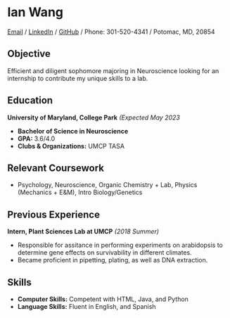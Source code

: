 # Ian Wang



[Email](mailto:ianwangkls@gmail.com) / [LinkedIn](https://www.linkedin.com/in/ianwwang/) / [GitHub](https://github.com/bunnian/) / Phone: 301-520-4341 / Potomac, MD, 20854 

## Objective

Efficient and diligent sophomore majoring in Neuroscience looking for an internship to contribute my unique skills to a lab. 

## Education

**University of Maryland, College Park** _(Expected May 2023_ <br>
 - **Bachelor of Science in Neuroscience**
 - **GPA:** 3.6/4.0
 - **Clubs & Organizations:** UMCP TASA 

## Relevant Coursework

 - Psychology, Neuroscience, Organic Chemistry + Lab, Physics (Mechanics + E&M), Intro Biology/Genetics
 
## Previous Experience

**Intern, Plant Sciences Lab at UMCP** _(2018 Summer)_ <br>
 - Responsible for assitance in performing experiments on arabidopsis to determine gene effects on survivability in different climates.
 - Became proficient in pipetting, plating, as well as DNA extraction.
 
## Skills

 - **Computer Skills:** Competent with HTML, Java, and Python
 - **Language Skills:** Fluent in English, and Spanish

